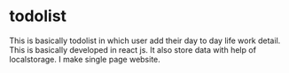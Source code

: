 # todolist
This is basically todolist in which user add their day to day life work detail. This is basically developed in react js. It also store data with help of localstorage. I make single page website.
